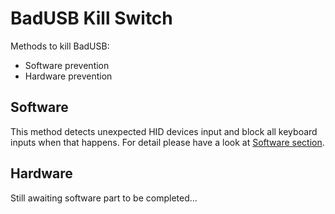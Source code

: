 # BadUSB Kill Switch
Methods to kill BadUSB:
* Software prevention
* Hardware prevention

## Software
This method detects unexpected HID devices input and block all keyboard inputs when that happens. For detail please have a look at [Software section](/Software).

## Hardware
Still awaiting software part to be completed...